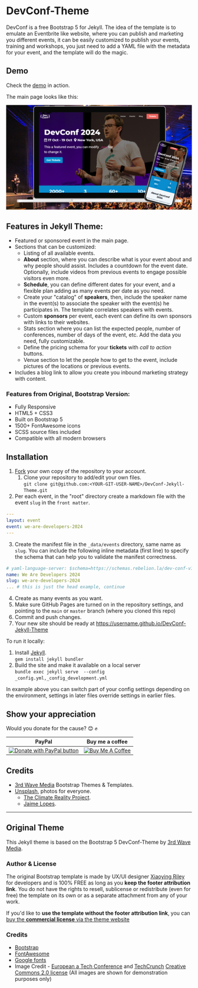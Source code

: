 # DevConf-Theme

DevConf is a free Bootstrap 5 for Jekyll. The idea of the template is to emulate 
an Eventbrite like website, where you can publish and marketing you different events, 
it can be easily customized to publish your events, training and workshops, you just need 
to add a YAML file with the metadata for your event, and the template will do the magic.

## Demo

Check the [demo](https://la-rebelion.github.io/DevConf-Jekyll-Theme) in action.

The main page looks like this:

![DevConf Jekyll Theme Home](https://github.com/la-rebelion/DevConf-Jekyll-Theme/blob/master/assets/images/template_screenshots/DevConf-Jekyll-Theme.png?raw=true)

## Features in Jekyll Theme:

* Featured or sponsored event in the main page.
* Sections that can be customized:
  * Listing of all available events.
  * **About** section, where you can describe what is your event about and why 
people should assist. Includes a countdown for the event date. Optionally, include 
videos from previous events to engage possible visitors even more.
  * **Schedule**, you can define different dates for your event, and a flexible 
plan adding as many events per date as you need.
  * Create your "catalog" of **speakers**, then, include the speaker name in the 
event(s) to associate the speaker with the event(s) he participates in. The template 
correlates speakers with events.
  * Custom **sponsors** per event, each event can define its own sponsors with links 
to their websites.
  * Stats section where you can list the expected people, number of conferences, 
number of days of the event, etc. Add the data you need, fully customizable.
  * Define the pricing schema for your **tickets** with _call to action_ buttons.
  * Venue section to let the people how to get to the event, include pictures of the 
locations or previous events.
* Includes a blog link to allow you create you inbound marketing strategy with content.

### Features from Original, Bootstrap Version:

* Fully Responsive
* HTML5 + CSS3
* Built on Bootstrap 5
* 1500+ FontAwesome icons
* SCSS source files included
* Compatible with all modern browsers

## Installation

1. [Fork](https://github.com/la-rebelion/DevConf-Jekyll-Theme/fork) your own copy of the repository to your account.
   1. Clone your repository to add/edit your own files.  
`git clone git@github.com:<YOUR-GIT-USER-NAME>/DevConf-Jekyll-Theme.git`
2. Per each event, in the "root" directory create a markdown file with the event `slug` in the `front matter`.
```yaml
---
layout: event
event: we-are-developers-2024
---
```
3. Create the manifest file in the `_data/events` directory, same name as `slug`. You can include the following inline metadata (first line) to specify the schema that can help you to validate the manifest correctness.
```yaml
# yaml-language-server: $schema=https://schemas.rebelion.la/dev-conf-v1.0.json
name: We Are Developers 2024
slug: we-are-developers-2024
... # this is just the head example, continue
```
4. Create as many events as you want.
5. Make sure GitHub Pages are turned on in the repository settings, and pointing to the `main` or `master` branch (where you cloned this repo)
6. Commit and push changes.
7. Your new site should be ready at https://username.github.io/DevConf-Jekyll-Theme

To run it locally:

1. Install [Jekyll](https://jekyllrb.com/docs/).  
`gem install jekyll bundler`
2. Build the site and make it available on a local server  
`bundle exec jekyll serve  --config _config.yml,_config_development.yml`

In example above you can switch part of your config settings depending on the environment, settings in later files override settings in earlier files.

## Show your appreciation

Would you donate for the cause? :blush: :fist:

| PayPal | Buy me a coffee |
| :----: | :-------------: |
| <a href="https://www.paypal.com/donate?hosted_button_id=7CV28AHGL9ZZY" target="_blank"><img src="https://www.paypalobjects.com/en_US/i/btn/btn_donate_LG.gif" alt="Donate with PayPal button" style="height: auto !important;width: auto !important;"></a> | <a href="https://buymeacoffee.com/larebelion" target="_blank"><img src="https://www.buymeacoffee.com/assets/img/custom_images/orange_img.png" alt="Buy Me A Coffee" style="height: auto !important;width: auto !important;"></a> |

## Credits

* [3rd Wave Media](https://gumroad.com/a/547198067) Bootstrap Themes & Templates.
* [Unsplash](https://unsplash.com), photos for everyone.
  * [The Climate Reality Project](https://unsplash.com/@climatereality?utm_source=unsplash&utm_medium=referral&utm_content=creditCopyText).
  * [Jaime Lopes](https://unsplash.com/@jaimelopes?utm_source=unsplash&utm_medium=referral&utm_content=creditCopyText).

---

## Original Theme  
This Jekyll theme is based on the Bootstrap 5 DevConf-Theme by [3rd Wave Media](https://gumroad.com/a/547198067).

### Author & License

The original Bootstrap template is made by UX/UI designer [Xiaoying Riley](https://twitter.com/3rdwave_themes) for developers and is 100% FREE as long as you **keep the footer attribution link**. You do not have the rights to resell, sublicense or redistribute (even for free) the template on its own or as a separate attachment from any of your work.

If you'd like to **use the template without the footer attribution link**, you can [buy the **commercial license** via the theme website](https://gumroad.com/a/547198067/oTvro)

### Credits
- [Bootstrap](https://getbootstrap.com/)
- [FontAwesome](https://fortawesome.github.io/Font-Awesome/)
- [Google fonts](https://fonts.google.com/)
- Image Credit - [European a Tech Conference](https://www.flickr.com/photos/europeanaimages2/albums/72157669104892268) and [TechCrunch](https://www.flickr.com/photos/techcrunch/) [Creative Commons 2.0 license](https://creativecommons.org/licenses/by/2.0/deed.en) (All images are shown for demonstration purposes only)
